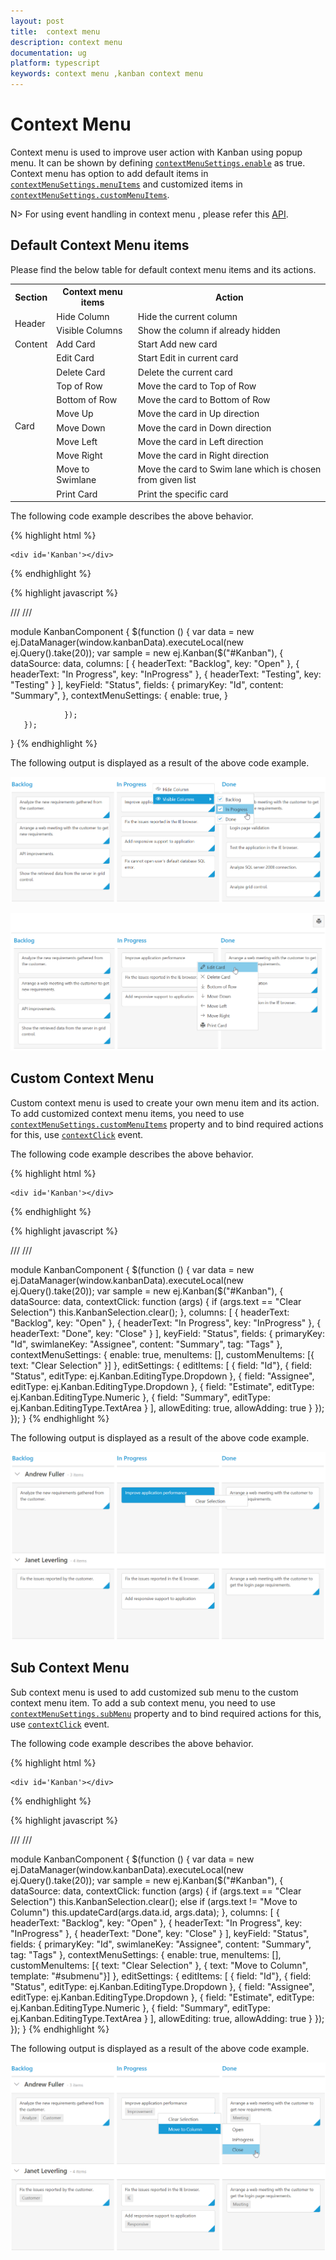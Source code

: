 ```yaml
---
layout: post
title:  context menu 
description: context menu 
documentation: ug
platform: typescript
keywords: context menu ,kanban context menu
---
```


# Context Menu  

Context menu is used to improve user action with Kanban using popup menu. It can be shown by defining [`contextMenuSettings.enable`](https://help.syncfusion.com/api/js/ejkanban#members:contextmenusettings-enable) as true. Context menu has option to add default items in [`contextMenuSettings.menuItems`](https://help.syncfusion.com/api/js/ejkanban#members:contextmenusettings-menuitems) and customized items in [`contextMenuSettings.customMenuItems`](https://help.syncfusion.com/api/js/ejkanban#members:contextmenusettings-custommenuitems).

N> For using event handling in context menu , please refer this [API](https://help.syncfusion.com/api/js/ejkanban#events:contextclick).

## Default Context Menu items

Please find the below table for default context menu items and its actions.

<table>
        <tr>
            <th>
                Section 
            </th>
            <th>
               Context menu items 
            </th>
            <th>
                Action
            </th>
        </tr>
        <tr>
            <td rowspan="2">
                Header 
            </td>
            <td>
                Hide Column
            </td>
            <td>
               Hide the current column 
            </td>
        </tr>
        <tr>
            <td>
                Visible Columns
            </td>
            <td>
                Show the column if already hidden 
            </td>
        </tr>
       <tr>
            <td>
                Content
            </td>
            <td>
                Add Card 
            </td>
             <td>
                Start Add new card 
            </td>
        </tr>
        <tr>
            <td rowspan="10">
                Card
            </td>
            <td>
               Edit Card 
            </td>
            <td>
               Start Edit in current card 
            </td>
        </tr>
        <tr>
            <td>
               Delete Card 
            </td>
            <td>
                Delete the current card 
            </td>
        </tr>
        <tr>
            <td>
                Top of Row
            </td>
            <td>
                Move the card to Top of Row
            </td>
        </tr>
        <tr>
            <td>
               Bottom of Row
            </td>
            <td>
                Move the card to Bottom of Row
            </td>
        </tr>
        <tr>
            <td>
               Move Up
            </td>
            <td>
                Move the card in Up direction 
            </td>
        </tr>
        <tr>
            <td>
               Move Down
            </td>
            <td>
               Move the card in Down direction
            </td>
        </tr>
        <tr>
            <td>
                Move Left
            </td>
            <td>
                Move the card in Left direction
            </td>
        </tr>
        <tr>
            <td>
               Move Right
            </td>
            <td>
                Move the card in Right direction
            </td>
        </tr>
        <tr>
            <td>
              Move to Swimlane
            </td>
            <td>
                Move the card to Swim lane which is chosen from given list
            </td>
        </tr>
         <tr>
            <td>
              Print Card
            </td>
            <td>
                Print the specific card
            </td>
        </tr>
    </table>

    
The following code example describes the above behavior.

{% highlight html %}

    <div id='Kanban'></div>

{% endhighlight %}

{% highlight javascript %}

/// <reference path="tsfiles/jquery.d.ts" />
/// <reference path="tsfiles/ej.web.all.d.ts" />

module KanbanComponent {
    $(function () {
       var data = new ej.DataManager(window.kanbanData).executeLocal(new ej.Query().take(20));
       var sample = new ej.Kanban($("#Kanban"), {
                        dataSource: data,
                        columns: [
                            { headerText: "Backlog", key: "Open" },
                            { headerText: "In Progress", key: "InProgress" },
                            { headerText: "Testing", key: "Testing" }
                        ],
                        keyField: "Status",
                        fields: {
                        primaryKey: "Id",
                        content: "Summary",
                        },
                        contextMenuSettings: {
                        enable: true,
                    }

                });
       });
 }
{% endhighlight %}

The following output is displayed as a result of the above code example.

![](Context_images/context_img1.png)

![](Context_images/context_img2.png)

## Custom Context Menu

Custom context menu is used to create your own menu item and its action. To add customized context menu items, you need to use [`contextMenuSettings.customMenuItems`](https://help.syncfusion.com/api/js/ejkanban#members:contextmenusettings-custommenuitems) property and to bind required actions for this, use [`contextClick`](https://help.syncfusion.com/api/js/ejkanban#events:contextclick) event.

The following code example describes the above behavior.

{% highlight html %}

    <div id='Kanban'></div>

{% endhighlight %}

{% highlight javascript %}

/// <reference path="tsfiles/jquery.d.ts" />
/// <reference path="tsfiles/ej.web.all.d.ts" />

module KanbanComponent {
    $(function () {
       var data = new ej.DataManager(window.kanbanData).executeLocal(new ej.Query().take(20));
       var sample = new ej.Kanban($("#Kanban"), {
            dataSource: data,
            contextClick: function (args) {
                if (args.text == "Clear Selection")
                    this.KanbanSelection.clear();
            },
            columns: [
                { headerText: "Backlog", key: "Open" },
                { headerText: "In Progress", key: "InProgress" },
                { headerText: "Done", key: "Close" }
            ],
            keyField: "Status",
            fields: {
                primaryKey: "Id",
                swimlaneKey: "Assignee",
                content: "Summary",
                tag: "Tags"
            },
            contextMenuSettings: {
                enable: true,
                menuItems: [],
                customMenuItems: [{ text: "Clear Selection" }]
            },
            editSettings: {
                editItems: [
                    { field: "Id"},
                    { field: "Status", editType: ej.Kanban.EditingType.Dropdown },
                    { field: "Assignee", editType: ej.Kanban.EditingType.Dropdown },
                    { field: "Estimate", editType: ej.Kanban.EditingType.Numeric },
                    { field: "Summary", editType: ej.Kanban.EditingType.TextArea }
                ],
                allowEditing: true,
                allowAdding: true
            }
        });
    });
 }
{% endhighlight %}


The following output is displayed as a result of the above code example.

![](Context_images/context_img3.png)

## Sub Context Menu

Sub context menu is used to add customized sub menu to the custom context menu item. To add a sub context menu, you need to use [`contextMenuSettings.subMenu`](https://help.syncfusion.com/api/js/ejkanban#members:contextmenusettings-custommenuitems-template) property and to bind required actions for this, use [`contextClick`](https://help.syncfusion.com/api/js/ejkanban#events:contextclick) event.

The following code example describes the above behavior.


{% highlight html %}

    <div id='Kanban'></div>

{% endhighlight %}

{% highlight javascript %}

/// <reference path="tsfiles/jquery.d.ts" />
/// <reference path="tsfiles/ej.web.all.d.ts" />

module KanbanComponent {
    $(function () {
       var data = new ej.DataManager(window.kanbanData).executeLocal(new ej.Query().take(20));
       var sample = new ej.Kanban($("#Kanban"), {
            dataSource: data,
            contextClick: function (args) {
                if (args.text == "Clear Selection")
                    this.KanbanSelection.clear();
                else if (args.text != "Move to Column")
                    this.updateCard(args.data.id, args.data);
            },
            columns: [
                { headerText: "Backlog", key: "Open" },
                { headerText: "In Progress", key: "InProgress" },
                { headerText: "Done", key: "Close" }
            ],
            keyField: "Status",
            fields: {
                primaryKey: "Id",
                swimlaneKey: "Assignee",
                content: "Summary",
                tag: "Tags"
            },
            contextMenuSettings: {
                enable: true,
                menuItems: [],
                customMenuItems: [{ text: "Clear Selection" }, { text: "Move to Column", template: "#submenu"}]
            },
            editSettings: {
                editItems: [
                    { field: "Id"},
                    { field: "Status", editType: ej.Kanban.EditingType.Dropdown },
                    { field: "Assignee", editType: ej.Kanban.EditingType.Dropdown },
                    { field: "Estimate", editType: ej.Kanban.EditingType.Numeric },
                    { field: "Summary", editType: ej.Kanban.EditingType.TextArea }
                ],
                allowEditing: true,
                allowAdding: true
            }
        });
    });
 }
{% endhighlight %}


The following output is displayed as a result of the above code example.

![](Context_images/context_img4.png)